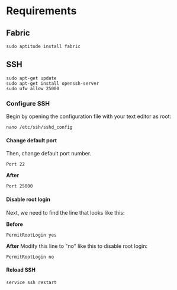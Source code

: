 
# Requirements

## Fabric
```
sudo aptitude install fabric
```

## SSH
```
sudo apt-get update
sudo apt-get install openssh-server
sudo ufw allow 25000
```

### Configure SSH

Begin by opening the configuration file with your text editor as root:

```
nano /etc/ssh/sshd_config
```


#### Change default port
Then, change default port number.
```
Port 22
```
**After**
```
Port 25000
```


#### Disable root login
Next, we need to find the line that looks like this:

**Before**
```
PermitRootLogin yes
```
**After**
Modify this line to "no" like this to disable root login:

```
PermitRootLogin no

```

#### Reload SSH
```
service ssh restart
```
